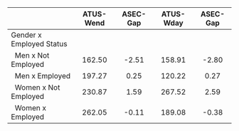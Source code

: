 
|                      |    ATUS-Wend |     ASEC-Gap |    ATUS-Wday |     ASEC-Gap |
| -------------------- | :----------: | :----------: | :----------: | :----------: |
| Gender x Employed Status |              |              |              |              |
| &nbsp;&nbsp;Men x Not Employed |       162.50 |        -2.51 |       158.91 |        -2.80 |
| &nbsp;&nbsp;Men x Employed |       197.27 |         0.25 |       120.22 |         0.27 |
| &nbsp;&nbsp;Women x Not Employed |       230.87 |         1.59 |       267.52 |         2.59 |
| &nbsp;&nbsp;Women x Employed |       262.05 |        -0.11 |       189.08 |        -0.38 |

